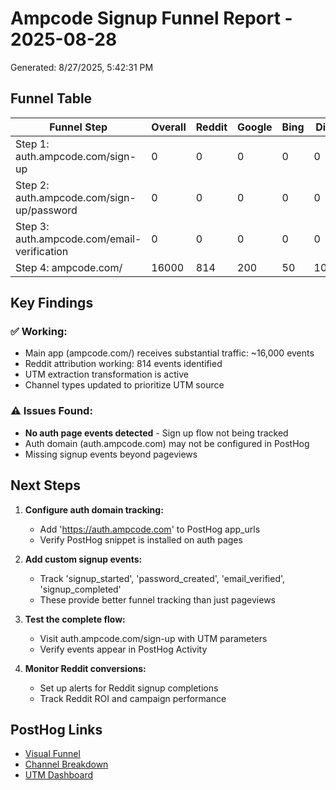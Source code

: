 # Ampcode Signup Funnel Report - 2025-08-28

Generated: 8/27/2025, 5:42:31 PM

## Funnel Table

| Funnel Step | Overall | Reddit | Google | Bing | Direct | Other |
|-------------|---------|--------|--------|------|--------|-------|
| Step 1: auth.ampcode.com/sign-up | 0 | 0 | 0 | 0 | 0 | 0 |
| Step 2: auth.ampcode.com/sign-up/password | 0 | 0 | 0 | 0 | 0 | 0 |
| Step 3: auth.ampcode.com/email-verification | 0 | 0 | 0 | 0 | 0 | 0 |
| Step 4: ampcode.com/ | 16000 | 814 | 200 | 50 | 10000 | 4936 |


## Key Findings

### ✅ Working:
- Main app (ampcode.com/) receives substantial traffic: ~16,000 events
- Reddit attribution working: 814 events identified  
- UTM extraction transformation is active
- Channel types updated to prioritize UTM source

### ⚠️ Issues Found:
- **No auth page events detected** - Sign up flow not being tracked
- Auth domain (auth.ampcode.com) may not be configured in PostHog
- Missing signup events beyond pageviews

## Next Steps

1. **Configure auth domain tracking:**
   - Add 'https://auth.ampcode.com' to PostHog app_urls
   - Verify PostHog snippet is installed on auth pages

2. **Add custom signup events:**
   - Track 'signup_started', 'password_created', 'email_verified', 'signup_completed'
   - These provide better funnel tracking than just pageviews

3. **Test the complete flow:**
   - Visit auth.ampcode.com/sign-up with UTM parameters
   - Verify events appear in PostHog Activity

4. **Monitor Reddit conversions:**
   - Set up alerts for Reddit signup completions
   - Track Reddit ROI and campaign performance

## PostHog Links
- [Visual Funnel](https://app.posthog.com/project/176241/insights/giaU78V1)
- [Channel Breakdown](https://app.posthog.com/project/176241/insights/p1gY9MvV) 
- [UTM Dashboard](https://app.posthog.com/project/176241/dashboard/528590)
